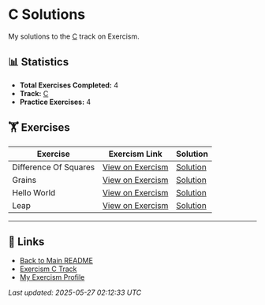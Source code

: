 # C Solutions

My solutions to the [C](https://exercism.org/tracks/c) track on Exercism.

## 📊 Statistics

- **Total Exercises Completed:** 4
- **Track:** [C](https://exercism.org/tracks/c)
- **Practice Exercises:** 4

## 🏋️ Exercises

| Exercise | Exercism Link | Solution |
|----------|---------------|----------|
| Difference Of Squares | [View on Exercism](https://exercism.org/tracks/c/exercises/difference-of-squares) | [Solution](difference-of-squares/README.md) |
| Grains | [View on Exercism](https://exercism.org/tracks/c/exercises/grains) | [Solution](grains/README.md) |
| Hello World | [View on Exercism](https://exercism.org/tracks/c/exercises/hello-world) | [Solution](hello-world/README.md) |
| Leap | [View on Exercism](https://exercism.org/tracks/c/exercises/leap) | [Solution](leap/README.md) |

---

## 🔗 Links

- [Back to Main README](../README.md)
- [Exercism C Track](https://exercism.org/tracks/c)
- [My Exercism Profile](https://exercism.org/profiles/princemuel)

*Last updated: 2025-05-27 02:12:33 UTC*
